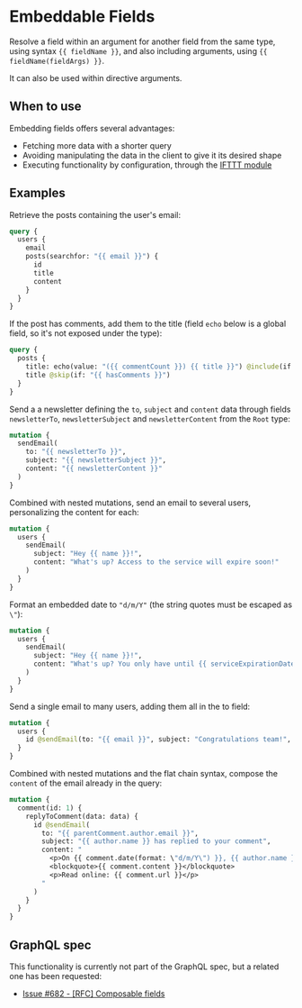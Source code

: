 # Embeddable Fields

Resolve a field within an argument for another field from the same type, using syntax `{{ fieldName }}`, and also including arguments, using `{{ fieldName(fieldArgs) }}`.

It can also be used within directive arguments.

## When to use

Embedding fields offers several advantages:

- Fetching more data with a shorter query
- Avoiding manipulating the data in the client to give it its desired shape
- Executing functionality by configuration, through the [IFTTT module](https://github.com/GraphQLAPI/graphql-api-for-wp/issues/27)

## Examples

Retrieve the posts containing the user's email:

```graphql
query {
  users {
    email
    posts(searchfor: "{{ email }}") {
      id
      title
      content
    }
  }
}
```

If the post has comments, add them to the title (field `echo` below is a global field, so it's not exposed under the type):

```graphql
query {
  posts {
    title: echo(value: "({{ commentCount }}) {{ title }}") @include(if: "{{ hasComments }}")
    title @skip(if: "{{ hasComments }}")
  }
}
```

Send a a newsletter defining the `to`, `subject` and `content` data through fields `newsletterTo`, `newsletterSubject` and `newsletterContent` from the `Root` type:

```graphql
mutation {
  sendEmail(
    to: "{{ newsletterTo }}",
    subject: "{{ newsletterSubject }}",
    content: "{{ newsletterContent }}"
  )
}
```

Combined with nested mutations, send an email to several users, personalizing the content for each:

```graphql
mutation {
  users {
    sendEmail(
      subject: "Hey {{ name }}!",
      content: "What's up? Access to the service will expire soon!"
    )
  }
}
```

Format an embedded date to `"d/m/Y"` (the string quotes must be escaped as `\"`):

```graphql
mutation {
  users {
    sendEmail(
      subject: "Hey {{ name }}!",
      content: "What's up? You only have until {{ serviceExpirationDate(format: \"d/m/Y\") }} to renew the service."
    )
  }
}
```

Send a single email to many users, adding them all in the to field:

```graphql
mutation {
  users {
    id @sendEmail(to: "{{ email }}", subject: "Congratulations team!", content: "You have won the competition!")
  }
}
```

Combined with nested mutations and the flat chain syntax, compose the `content` of the email already in the query:

```graphql
mutation {
  comment(id: 1) {
    replyToComment(data: data) {
      id @sendEmail(
        to: "{{ parentComment.author.email }}",
        subject: "{{ author.name }} has replied to your comment",
        content: "
          <p>On {{ comment.date(format: \"d/m/Y\") }}, {{ author.name }} says:</p>
          <blockquote>{{ comment.content }}</blockquote>
          <p>Read online: {{ comment.url }}</p>
        "
      )
    }
  }
}
```

## GraphQL spec

This functionality is currently not part of the GraphQL spec, but a related one has been requested:

- <a href="https://github.com/graphql/graphql-spec/issues/682" target="_blank">Issue #682 - [RFC] Composable fields</a>

